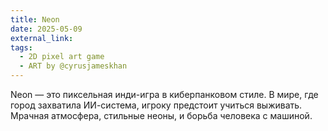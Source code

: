 ```yaml
---
title: Neon
date: 2025-05-09
external_link:
tags:
  - 2D pixel art game
  - ART by @cyrusjameskhan
---
```


Neon — это пиксельная инди-игра в киберпанковом стиле.
В мире, где город захватила ИИ-система, игроку предстоит учиться выживать.
Мрачная атмосфера, стильные неоны, и борьба человека с машиной.

<!--more-->
